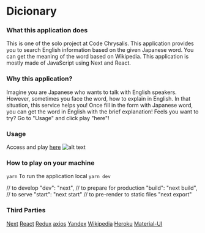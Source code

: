 # Dicionary

### What this application does
This is one of the solo project at Code Chrysalis.
This application provides you to search English information based on the given Japanese word.
You can get the meaning of the word based on Wikipedia.
This application is mostly made of JavaScript using Next and React.

### Why this application?
Imagine you are Japanese who wants to talk with English speakers. However, sometimes you face the word, how to explain in English. In that situation, this service helps you! Once fill in the form with Japanese word, you can get the word in English with the brief explanation! Feels you want to try? Go to "Usage" and click play "here"!

### Usage
Access and play [here](https://damp-sierra-86852.herokuapp.com/)
![alt text](https://github.com/morita657/web-dictionary/dictionary-image.png)
### How to play on your machine
```yarn```
To run the application local
```yarn dev```

// to develop
"dev": "next", 
// to prepare for production
"build": "next build",
// to serve
"start": "next start"
// to pre-render to static files
"next export"


### Third Parties
[Next](https://github.com/zeit/next.js/)
[React](https://reactjs.org/)
[Redux](https://redux.js.org/)
[axios](https://github.com/axios/axios)
[Yandex](https://yandex.com/)
[Wikipedia](https://www.mediawiki.org/wiki/API:Main_page)
[Heroku](https://dashboard.heroku.com/login)
[Material-UI](https://material-ui-next.com/)
